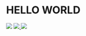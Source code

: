 <div>
  <h1>HELLO WORLD</h1>
  <img src="https://i.pinimg.com/originals/98/84/f2/9884f2022737f150b99d8ee693609c1c.gif" />
  <a href="https://github.com/anuraghazra/github-readme-stats">
    <img src="https://github-readme-stats.vercel.app/api?username=YahiroRyo&count_private=true&show_icons=true&theme=radical" />
  </a>
  <a href="https://github.com/anuraghazra/github-readme-stats">
    <img src="https://github-readme-stats.vercel.app/api/top-langs/?username=YahiroRyo&theme=radical" />
  </a>
</div>
